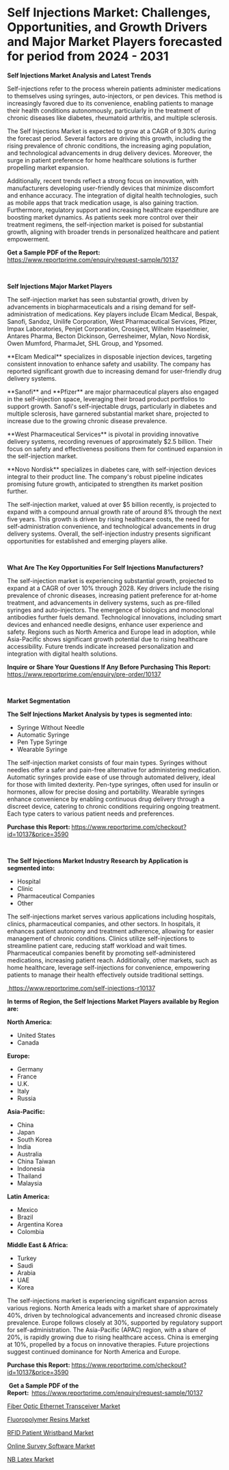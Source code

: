 <p><h1>Self Injections Market: Challenges, Opportunities, and Growth Drivers and Major Market Players forecasted for period from 2024 - 2031</h1></p><p><strong>Self Injections Market Analysis and Latest Trends</strong></p>
<p><p>Self-injections refer to the process wherein patients administer medications to themselves using syringes, auto-injectors, or pen devices. This method is increasingly favored due to its convenience, enabling patients to manage their health conditions autonomously, particularly in the treatment of chronic diseases like diabetes, rheumatoid arthritis, and multiple sclerosis.</p><p>The Self Injections Market is expected to grow at a CAGR of 9.30% during the forecast period. Several factors are driving this growth, including the rising prevalence of chronic conditions, the increasing aging population, and technological advancements in drug delivery devices. Moreover, the surge in patient preference for home healthcare solutions is further propelling market expansion.</p><p>Additionally, recent trends reflect a strong focus on innovation, with manufacturers developing user-friendly devices that minimize discomfort and enhance accuracy. The integration of digital health technologies, such as mobile apps that track medication usage, is also gaining traction. Furthermore, regulatory support and increasing healthcare expenditure are boosting market dynamics. As patients seek more control over their treatment regimens, the self-injection market is poised for substantial growth, aligning with broader trends in personalized healthcare and patient empowerment.</p></p>
<p><strong>Get a Sample PDF of the Report:&nbsp;</strong> <a href="https://www.reportprime.com/enquiry/request-sample/10137">https://www.reportprime.com/enquiry/request-sample/10137</a></p>
<p>&nbsp;</p>
<p><strong>Self Injections Major Market Players</strong></p>
<p><p>The self-injection market has seen substantial growth, driven by advancements in biopharmaceuticals and a rising demand for self-administration of medications. Key players include Elcam Medical, Bespak, Sanofi, Sandoz, Unilife Corporation, West Pharmaceutical Services, Pfizer, Impax Laboratories, Penjet Corporation, Crossject, Wilhelm Haselmeier, Antares Pharma, Becton Dickinson, Gerresheimer, Mylan, Novo Nordisk, Owen Mumford, PharmaJet, SHL Group, and Ypsomed.</p><p>**Elcam Medical** specializes in disposable injection devices, targeting consistent innovation to enhance safety and usability. The company has reported significant growth due to increasing demand for user-friendly drug delivery systems.</p><p>**Sanofi** and **Pfizer** are major pharmaceutical players also engaged in the self-injection space, leveraging their broad product portfolios to support growth. Sanofi's self-injectable drugs, particularly in diabetes and multiple sclerosis, have garnered substantial market share, projected to increase due to the growing chronic disease prevalence.</p><p>**West Pharmaceutical Services** is pivotal in providing innovative delivery systems, recording revenues of approximately $2.5 billion. Their focus on safety and effectiveness positions them for continued expansion in the self-injection market.</p><p>**Novo Nordisk** specializes in diabetes care, with self-injection devices integral to their product line. The company's robust pipeline indicates promising future growth, anticipated to strengthen its market position further.</p><p>The self-injection market, valued at over $5 billion recently, is projected to expand with a compound annual growth rate of around 8% through the next five years. This growth is driven by rising healthcare costs, the need for self-administration convenience, and technological advancements in drug delivery systems. Overall, the self-injection industry presents significant opportunities for established and emerging players alike.</p></p>
<p>&nbsp;</p>
<p><strong>What Are The Key Opportunities For Self Injections Manufacturers?</strong></p>
<p><p>The self-injection market is experiencing substantial growth, projected to expand at a CAGR of over 10% through 2028. Key drivers include the rising prevalence of chronic diseases, increasing patient preference for at-home treatment, and advancements in delivery systems, such as pre-filled syringes and auto-injectors. The emergence of biologics and monoclonal antibodies further fuels demand. Technological innovations, including smart devices and enhanced needle designs, enhance user experience and safety. Regions such as North America and Europe lead in adoption, while Asia-Pacific shows significant growth potential due to rising healthcare accessibility. Future trends indicate increased personalization and integration with digital health solutions.</p></p>
<p><strong>Inquire or Share Your Questions If Any Before Purchasing This Report:</strong> <a href="https://www.reportprime.com/enquiry/pre-order/10137">https://www.reportprime.com/enquiry/pre-order/10137</a></p>
<p>&nbsp;</p>
<p><strong>Market Segmentation</strong></p>
<p><strong>The Self Injections Market Analysis by types is segmented into:</strong></p>
<p><ul><li>Syringe Without Needle</li><li>Automatic Syringe</li><li>Pen Type Syringe</li><li>Wearable Syringe</li></ul></p>
<p><p>The self-injection market consists of four main types. Syringes without needles offer a safer and pain-free alternative for administering medication. Automatic syringes provide ease of use through automated delivery, ideal for those with limited dexterity. Pen-type syringes, often used for insulin or hormones, allow for precise dosing and portability. Wearable syringes enhance convenience by enabling continuous drug delivery through a discreet device, catering to chronic conditions requiring ongoing treatment. Each type caters to various patient needs and preferences.</p></p>
<p><strong>Purchase this Report:&nbsp;</strong><a href="https://www.reportprime.com/checkout?id=10137&price=3590">https://www.reportprime.com/checkout?id=10137&price=3590</a></p>
<p>&nbsp;</p>
<p><strong>The Self Injections Market Industry Research by Application is segmented into:</strong></p>
<p><ul><li>Hospital</li><li>Clinic</li><li>Pharmaceutical Companies</li><li>Other</li></ul></p>
<p><p>The self-injections market serves various applications including hospitals, clinics, pharmaceutical companies, and other sectors. In hospitals, it enhances patient autonomy and treatment adherence, allowing for easier management of chronic conditions. Clinics utilize self-injections to streamline patient care, reducing staff workload and wait times. Pharmaceutical companies benefit by promoting self-administered medications, increasing patient reach. Additionally, other markets, such as home healthcare, leverage self-injections for convenience, empowering patients to manage their health effectively outside traditional settings.</p></p>
<p><a href="https://www.reportprime.com/self-injections-r10137">&nbsp;https://www.reportprime.com/self-injections-r10137</a></p>
<p><strong>In terms of Region, the Self Injections Market Players available by Region are:</strong></p>
<p>
    <p> <strong> North America: </strong>
        <ul>
            <li>United States</li>
            <li>Canada</li>
        </ul>
        </p> 
    <p> <strong> Europe: </strong>
        <ul>
            <li>Germany</li>
            <li>France</li>
            <li>U.K.</li>
            <li>Italy</li>
            <li>Russia</li>
        </ul>
        </p> 
    <p> <strong> Asia-Pacific: </strong>
        <ul>
            <li>China</li>
            <li>Japan</li>
            <li>South Korea</li>
            <li>India</li>
            <li>Australia</li>
            <li>China Taiwan</li>
            <li>Indonesia</li>
            <li>Thailand</li>
            <li>Malaysia</li>
        </ul>
        </p> 
    <p> <strong> Latin America: </strong>
        <ul>
            <li>Mexico</li>
            <li>Brazil</li>
            <li>Argentina Korea</li>
            <li>Colombia</li>
        </ul>
        </p> 
    <p> <strong> Middle East & Africa: </strong>
        <ul>
            <li>Turkey</li>
            <li>Saudi</li>
            <li>Arabia</li>
            <li>UAE</li>
            <li>Korea</li>
        </ul>
    </p>
    </p>
<p><p>The self-injections market is experiencing significant expansion across various regions. North America leads with a market share of approximately 40%, driven by technological advancements and increased chronic disease prevalence. Europe follows closely at 30%, supported by regulatory support for self-administration. The Asia-Pacific (APAC) region, with a share of 20%, is rapidly growing due to rising healthcare access. China is emerging at 10%, propelled by a focus on innovative therapies. Future projections suggest continued dominance for North America and Europe.</p></p>
<p><strong>Purchase this Report: </strong><a href="https://www.reportprime.com/checkout?id=10137&price=3590">https://www.reportprime.com/checkout?id=10137&price=3590</a></p>
<p>&nbsp;<strong>Get a Sample PDF of the Report:&nbsp;&nbsp;</strong><a href="https://www.reportprime.com/enquiry/request-sample/10137">https://www.reportprime.com/enquiry/request-sample/10137</a></p>
<p><strong></strong></p>
<p><p><a href="https://medium.com/@diengw5_68119/in-the-fiber-optic-ethernet-transceiver-market-the-main-focus-is-on-keeping-costs-low-and-c591e7f70d2f">Fiber Optic Ethernet Transceiver Market</a></p><p><a href="https://issuu.com/reportprime-2/docs/fluoropolymer-resins-market-size-20_649ed076e6acf6">Fluoropolymer Resins Market</a></p><p><a href="https://github.com/arionmp/Market-Research-Report-List-5/blob/main/rfid-patient-wristband-market.md">RFID Patient Wristband Market</a></p><p><a href="https://www.linkedin.com/pulse/online-survey-software-market-size-growing-cagr-148-report-covers-lbpoe?trackingId=ewgr3xcoQAKlwwBLhBue4A%3D%3D">Online Survey Software Market</a></p><p><a href="https://www.linkedin.com/pulse/nb-latex-market-share-new-trends-analysis-its-type-application-trb7f?trackingId=EKqxMScCQnKeCHsMaN3yQw%3D%3D">NB Latex Market</a></p></p>